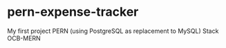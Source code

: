 # pern-expense-tracker

My first project PERN (using PostgreSQL as replacement to MySQL) Stack OCB-MERN

